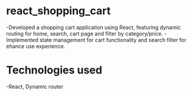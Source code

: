 # react_shopping_cart
 -Developed a shopping cart application using React, featuring dynamic routing for home, search, cart page and filter by category/price.
 -Implemented state management for cart functionality and search filter for ehance use experience.

# Technologies used
  -React, Dynamic router

